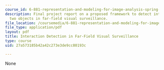 ```yaml
---
course_id: 6-881-representation-and-modeling-for-image-analysis-spring-2005
description: Final project report on a proposed framework to detect interactions between
  two objects in far-field visual surveillance.
file_location: /coursemedia/6-881-representation-and-modeling-for-image-analysis-spring-2005/27a573185b42a42c273e3de9cc80193c_6881_niu.pdf
file_type: application/pdf
layout: pdf
title: Interaction Detection in Far-Field Visual Surveillance
type: course
uid: 27a573185b42a42c273e3de9cc80193c

---
```

None
